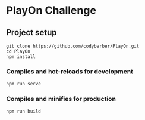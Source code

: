 # PlayOn Challenge

## Project setup
```
git clone https://github.com/codybarber/PlayOn.git
cd PlayOn
npm install
```

### Compiles and hot-reloads for development
```
npm run serve
```

### Compiles and minifies for production
```
npm run build
```
